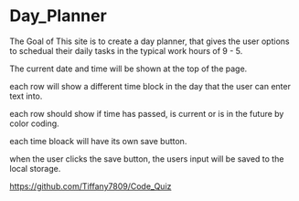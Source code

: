 # Day_Planner

The Goal of This site is to create a day planner, that gives the user options to schedual their daily tasks
in the typical work hours of 9 - 5.

The current date and time will be shown at the top of the page.

each row will show a different time block in the day that the user can enter text into.

each row should show if time has passed, is current or is in the future by color coding.

each time bloack will have its own save button.

when the user clicks the save button, the users input will be saved to the local storage.
 

 https://github.com/Tiffany7809/Code_Quiz

 